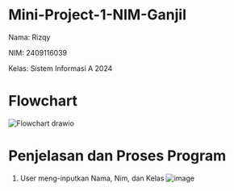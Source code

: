 # Mini-Project-1-NIM-Ganjil

Nama: Rizqy

NIM: 2409116039

Kelas: Sistem Informasi A 2024

# Flowchart

![Flowchart drawio](https://github.com/user-attachments/assets/9c9d2501-81c1-4328-8bdb-3edb760c8fad)

# Penjelasan dan Proses Program

1. User meng-inputkan Nama, Nim, dan Kelas
   ![image](https://github.com/user-attachments/assets/a4c6d19c-0f2b-412f-8238-f82489079c23)
